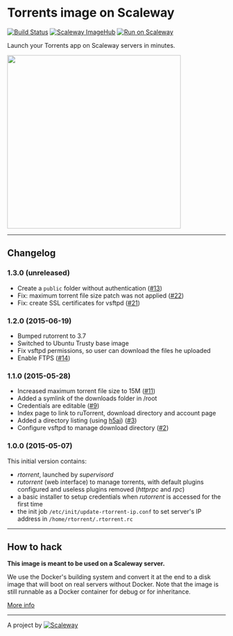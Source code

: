 # Torrents image on Scaleway

[![Build Status](https://travis-ci.org/scaleway-community/scaleway-torrents.svg?branch=master)](https://travis-ci.org/scaleway-community/scaleway-torrents)
[![Scaleway ImageHub](https://img.shields.io/badge/ImageHub-view-ff69b4.svg)](https://hub.scaleway.com/torrents.html)
[![Run on Scaleway](https://img.shields.io/badge/Scaleway-run-69b4ff.svg)](http://cloud.scaleway.com/#/servers/new?image=4e18f1fc-0b66-4692-a38d-bfa4c94f29de)

Launch your Torrents app on Scaleway servers in minutes.

<img src="http://upload.wikimedia.org/wikipedia/en/2/2f/Bittorrent_7.2_Logo.png" width="400px" />

---

## Changelog

### 1.3.0 (unreleased)

* Create a `public` folder without authentication ([#13](https://github.com/scaleway-community/scaleway-torrents/issues/13))
* Fix: maximum torrent file size patch was not applied ([#22](https://github.com/scaleway-community/scaleway-torrents/issues/22))
* Fix: create SSL certificates for vsftpd ([#21](https://github.com/scaleway-community/scaleway-torrents/issues/21))

### 1.2.0 (2015-06-19)

* Bumped rutorrent to 3.7
* Switched to Ubuntu Trusty base image
* Fix vsftpd permissions, so user can download the files he uploaded
* Enable FTPS ([#14](https://github.com/scaleway-community/scaleway-torrents/issues/14))

### 1.1.0 (2015-05-28)

* Increased maximum torrent file size to 15M ([#11](https://github.com/scaleway-community/scaleway-torrents/issues/11))
* Added a symlink of the downloads folder in /root
* Credentials are editable ([#9](https://github.com/scaleway-community/scaleway-torrents/issues/9))
* Index page to link to ruTorrent, download directory and account page
* Added a directory listing (using [h5ai](http://larsjung.de/h5ai/)) ([#3](https://github.com/scaleway-community/scaleway-torrents/issues/3))
* Configure vsftpd to manage download directory ([#2](https://github.com/scaleway-community/scaleway-torrents/issues/2))

### 1.0.0 (2015-05-07)

This initial version contains:

* *rtorrent*, launched by *supervisord*
* *rutorrent* (web interface) to manage torrents, with default plugins configured and useless plugins removed (*httprpc* and *rpc*)
* a basic installer to setup credentials when *rutorrent* is accessed for the first time
* the init job `/etc/init/update-rtorrent-ip.conf` to set server's IP address in `/home/rtorrent/.rtorrent.rc`


---

## How to hack

**This image is meant to be used on a Scaleway server.**

We use the Docker's building system and convert it at the end to a disk image that will boot on real servers without Docker. Note that the image is still runnable as a Docker container for debug or for inheritance.

[More info](https://github.com/scaleway/image-builder)

---

A project by [![Scaleway](https://avatars1.githubusercontent.com/u/5185491?v=3&s=42)](https://www.scaleway.com/)
